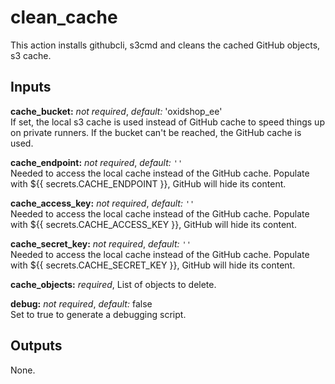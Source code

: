 # clean_cache

This action installs githubcli, s3cmd and cleans the cached GitHub objects, s3
cache. 

## Inputs

**cache_bucket:** *not required*, *default:* 'oxidshop_ee'  
If set, the local s3 cache is used instead of GitHub cache to speed things up on
private runners. If the bucket can't be reached, the GitHub cache is used.

**cache_endpoint:** *not required*, *default:* `''`  
Needed to access the local cache instead of the GitHub cache.
Populate with \${{ secrets.CACHE_ENDPOINT }}, GitHub will hide its content.

**cache_access_key:** *not required*, *default:* `''`  
Needed to access the local cache instead of the GitHub cache.
Populate with \${{ secrets.CACHE_ACCESS_KEY }}, GitHub will hide its content.

**cache_secret_key:** *not required*, *default:* `''`  
Needed to access the local cache instead of the GitHub cache.
Populate with \${{ secrets.CACHE_SECRET_KEY }}, GitHub will hide its content.

**cache_objects:** *required*,
List of objects to delete.

**debug:** *not required*, *default:* false  
Set to true to generate a debugging script.

## Outputs

None.
